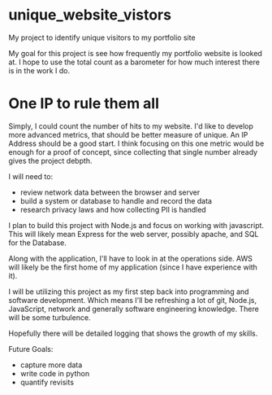 # unique_website_vistors
My project to identify unique visitors to my portfolio site

My goal for this project is see how frequently my portfolio website is looked at. I hope to use the total count as a barometer for how much interest there is in the work I do.


# One IP to rule them all
Simply, I could count the number of hits to my website. I'd like to develop more advanced metrics, that should be better measure of unique. An IP Address should be a good start. I think focusing on this one metric would be enough for a proof of concept, since collecting that single number already gives the project debpth.

I will need to:
- review network data between the browser and server
- build a system or database to handle and record the data
- research privacy laws and how collecting PII is handled

I plan to build this project with Node.js and focus on working with javascript. This will likely mean Express for the web server, possibly apache, and SQL for the Database.

Along with the application, I'll have to look in at the operations side. AWS will likely be the first home of my application (since I have experience with it).

I will be utilizing this project as my first step back into programming and software development. Which means I'll be refreshing a lot of git, Node.js, JavaScript, network and generally software engineering knowledge. There will be some turbulence.

Hopefully there will be detailed logging that shows the growth of my skills.

Future Goals:
- capture more data
- write code in python
- quantify revisits


